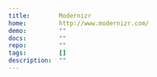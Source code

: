 ```yaml
---
title:        Modernizr
home:         http://www.modernizr.com/
demo:         ""
docs:         ""
repo:         ""
tags:         []
description:  ""
---
```


